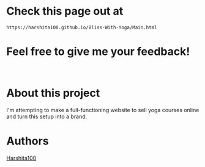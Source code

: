 # Check this page out at 
```https://harshita100.github.io/Bliss-With-Yoga/Main.html```
<br>
# Feel free to give me your feedback!
<br>

# About this project
I'm attempting to make a full-functioning website to sell yoga courses online and turn this setup into a brand.
<br>
  
# Authors
[Harshita100](https://github.com/Harshita100)
